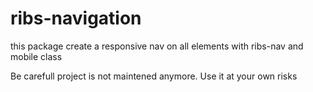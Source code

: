 # ribs-navigation
this package create a responsive nav on all elements with ribs-nav and mobile class

Be carefull project is not maintened anymore. Use it at your own risks
